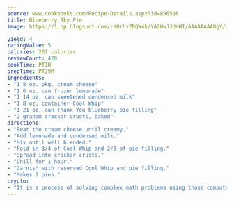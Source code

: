 ```yaml
---
source: www.cookbooks.com/Recipe-Details.aspx?id=856516
title: Blueberry Sky Pie
image: https://1.bp.blogspot.com/-aUrhxZRQW4k/YA2HwJJdHHI/AAAAAAAABgY/z2R8OXCxqDoBQtRn-q-fHG8g9_G4G1HBwCLcBGAsYHQ/s320/13.png

yield: 4
ratingValue: 5
calories: 261 calories
reviewCount: 420
cookTime: PT1H
prepTime: PT29M
ingredients:
- "1 8 oz. pkg. cream cheese"
- "1 6 oz. can frozen lemonade"
- "1 14 oz. can sweetened condensed milk"
- "1 8 oz. container Cool Whip"
- "1 21 oz. can Thank You blueberry pie filling"
- "2 graham cracker crusts, baked"
directions:
- "Beat the cream cheese until creamy."
- "Add lemonade and condensed milk."
- "Mix until well blended."
- "Fold in 3/4 of Cool Whip and 2/3 of pie filling."
- "Spread into cracker crusts."
- "Chill for 1 hour."
- "Garnish with reserved Cool Whip and pie filling."
- "Makes 2 pies."
crypto:
- "It is a process of solving complex math problems using those computers which run bitcoin software."
---
```

